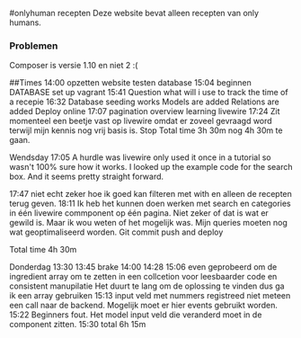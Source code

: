 #onlyhuman recepten
Deze website bevat alleen recepten van only humans.
### Problemen
Composer is versie 1.10 en niet 2 :(

##Times
14:00 opzetten website testen database
15:04 beginnen DATABASE
set up vagrant
15:41
Question what will i use to track the time of a recepie
16:32 Database seeding works
Models are added
Relations are added
Deploy online
17:07 pagination overview learning livewire
17:24 Zit momenteel een beetje vast op livewire omdat er zoveel gevraagd word terwijl mijn kennis nog vrij basis is.
Stop
Total time 3h 30m nog 4h 30m te gaan.

Wendsday 17:05
A hurdle was livewire only used it once in a tutorial so wasn't 100% sure how it works.
I looked up the example code for the search box. And it seems pretty straight forward.

 17:47 niet echt zeker hoe ik goed kan filteren met with en alleen de recepten terug geven.
18:11 Ik heb het kunnen doen werken met search en categories in één livewire commponent op één pagina.
Niet zeker of dat is wat er gewild is. Maar ik wou weten of het mogelijk was. Mijn queries moeten nog wat geoptimaliseerd worden.
Git commit push and deploy

Total time 4h 30m

Donderdag 13:30
13:45 brake
14:00
14:28
15:06 even geprobeerd om de ingredient array om te zetten in een collcetion voor leesbaarder code en consistent manupilatie
Het duurt te lang om de oplossing te vinden dus ga ik een array gebruiken
15:13 input veld met nummers registreed niet meteen een call naar de backend.
Mogelijk moet er hier events gebruikt worden.
15:22 Beginners fout. Het model input veld die veranderd moet in de component zitten.
15:30 total 6h 15m
